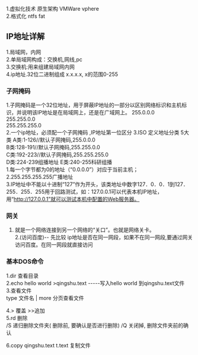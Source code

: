 1.虚拟化技术 原生架构  VMWare vphere  
2.格式化  ntfs fat  

## IP地址详解  
1.局域网，内网  
2.单局域网构成：交换机,网线,pc  
3.交换机:用来组建局域网内网  
4.ip地址.32位二进制组成 x.x.x.x, x的范围0-255  
### 子网掩码
1.子网掩码是一个32位地址，用于屏蔽IP地址的一部分以区别网络标识和主机标识，并说明该IP地址是在局域网上，还是在广域网上。
255.0.0.0  
255.255.0.0  
255.255.255.0  
2.一个ip地址，必须配一个子网掩码  ,IP地址第一位区分
3.ISO 定义地址分类 5大类 
A类:1-126//默认子网掩码,255.0.0.0  
B类:128-191//默认子网掩码,255.255.0.0  
C类:192-223//默认子网掩码,255.255.255.0  
D类:224-239组播地址
E类:240-255科研组播  
1.每一个字节都为0的地址（“0.0.0.0”）对应于当前主机；  
2.255.255.255.255广播地址  
3.IP地址中不能以十进制“127”作为开头，该类地址中数字127．0．0．1到127．255．255．255用于回路测试，如：127.0.0.1可以代表本机IP地址，用“http://127.0.0.1”就可以测试本机中配置的Web服务器。  

### 网关  
1. 就是一个网络连接到另一个网络的“关口”。也就是网络关卡。   
2.(访问百度)-- 先比较 ip地址是否在同一网段，如果不在同一网段,要通过网关访问百度。在同一网段就直接访问  

### 基本DOS命令  
1.dir 查看目录  
2.echo hello world >qingshu.text         -----写入hello world 到qingshu.text文件  
3.查看文件  
type 文件名 | more  分页查看文件  

4.> 覆盖  >>追加  
5.rd 删除   
 /S   递归删除文件夹( 删除前, 要确认是否进行删除)
/Q  关闭掉, 删除文件夹前的确认  

6.copy qingshu.text t.text 复制文件  



